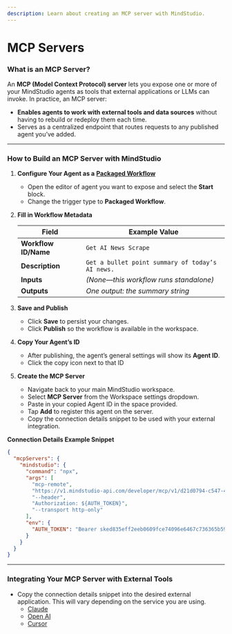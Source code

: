 ```yaml
---
description: Learn about creating an MCP server with MindStudio.
---
```


# MCP Servers

### What is an MCP Server?

An **MCP (Model Context Protocol) server** lets you expose one or more of your MindStudio agents as tools that external applications or LLMs can invoke. In practice, an MCP server:

* **Enables agents to work with external tools and data sources** without having to rebuild or redeploy them each time.
* Serves as a centralized endpoint that routes requests to any published agent you’ve added.

***

### How to Build an MCP Server with MindStudio



1.  **Configure Your Agent as a** [**Packaged Workflow**](packaged-workflows.md)

    * Open the editor of agent you want to expose and select the **Start** block.
    * Change the trigger type to **Packaged Workflow**.


2.  **Fill in Workflow Metadata**

    | Field                | Example Value                                    |
    | -------------------- | ------------------------------------------------ |
    | **Workflow ID/Name** | `Get AI News Scrape`                             |
    | **Description**      | `Get a bullet point summary of today’s AI news.` |
    | **Inputs**           | _(None—this workflow runs standalone)_           |
    | **Outputs**          | _One output: the summary string_                 |



3.  **Save and Publish**

    * Click **Save** to persist your changes.
    * Click **Publish** so the workflow is available in the workspace.


4.  **Copy Your Agent’s ID**

    * After publishing, the agent’s general settings will show its **Agent ID**.
    * Click the copy icon next to that ID


5.  **Create the MCP Server**

    * Navigate back to your main MindStudio workspace.
    * Select **MCP Server** from the Workspace settings dropdown.
    * Paste in your copied Agent ID in the space provided.
    * Tap **Add** to register this agent on the server.
    * Copy the connection details snippet to be used with your external integration.&#x20;



**Connection Details Example Snippet**

```json
{
  "mcpServers": {
    "mindstudio": {
      "command": "npx",
      "args": [
        "mcp-remote",
        "https://v1.mindstudio-api.com/developer/mcp/v1/d21d0794-c547-421e-8c6b-4ed44b9d8c78",
        "--header",
        "Authorization: ${AUTH_TOKEN}",
        "--transport http-only"
      ],
      "env": {
        "AUTH_TOKEN": "Bearer sked835eff2eeb0609fce74096e6467c736365b59514ccc428d672dbed833562614e648d3c5051c25465d43289413a77e17177cbca890f8ea6652b234df130c6dc"
      }
    }
  }
}
```

***

### Integrating Your MCP Server with External Tools

* Copy the connection details snippet into the desired external application. This will vary depending on the service you are using.
  * [Claude](https://support.anthropic.com/en/articles/11175166-about-custom-integrations-using-remote-mcp)
  * [Open AI](https://platform.openai.com/docs/guides/tools-remote-mcp)
  * [Cursor](https://docs.cursor.com/context/model-context-protocol)

